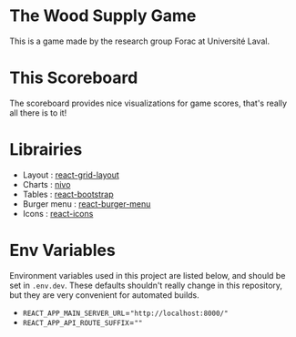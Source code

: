 # The Wood Supply Game

This is a game made by the research group Forac at Université Laval.

# This Scoreboard

The scoreboard provides nice visualizations for game scores, that's really all there is to it!

# Librairies

- Layout : [react-grid-layout](https://github.com/STRML/react-grid-layout)
- Charts : [nivo](https://nivo.rocks/)
- Tables : [react-bootstrap](https://react-bootstrap.github.io/)
- Burger menu : [react-burger-menu](https://github.com/negomi/react-burger-menu)
- Icons : [react-icons](https://react-icons.github.io/react-icons/)

# Env Variables

Environment variables used in this project are listed below, and should be set in `.env.dev`.
These defaults shouldn't really change in this repository, but they are very convenient for
automated builds.

- `REACT_APP_MAIN_SERVER_URL`=`"http://localhost:8000/"`
- `REACT_APP_API_ROUTE_SUFFIX`=`""`
